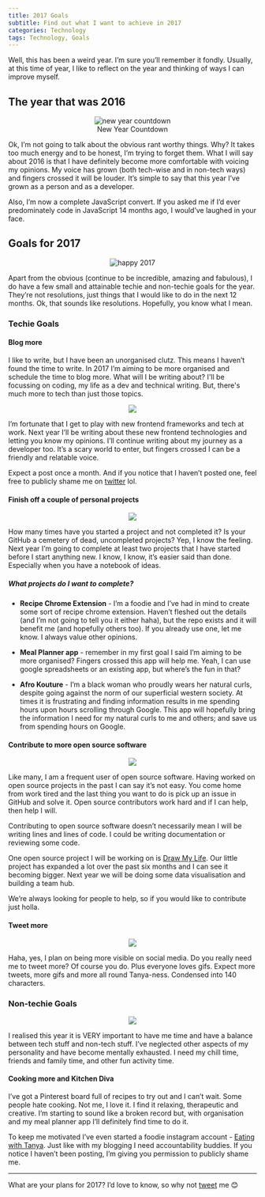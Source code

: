 ```yaml
---
title: 2017 Goals
subtitle: Find out what I want to achieve in 2017
categories: Technology
tags: Technology, Goals
---
```


Well, this has been a weird year. I’m sure you’ll remember it fondly. Usually, at this time of year, I like to reflect on the year and thinking of ways I can improve myself.

## The year that was 2016
<center>
  <figure>
    <img src="http://i.giphy.com/qTBA8TwRnFsY0.gif" alt="new year countdown"/>
    <figcaption>New Year Countdown</figurecaption>
  </figure>
</center>

Ok, I’m not going to talk about the obvious rant worthy things. Why? It takes too much energy and to be honest, I’m trying to forget them. What I will say about 2016 is that I have definitely become more comfortable with voicing my opinions. My voice has grown (both tech-wise and in non-tech ways) and fingers crossed it will be louder. It’s simple to say that this year I’ve grown as a person and as a developer.

Also, I’m now a complete JavaScript convert. If you asked me if I’d ever predominately code in JavaScript 14 months ago, I would’ve laughed in your face.

## Goals for 2017
<center>
  <figure>
    <img src="http://i.giphy.com/3o6UB9IxAjNdyIgUKY.gif" alt="happy 2017"/>
  </figure>
</center>

Apart from the obvious (continue to be incredible, amazing and fabulous), I do have a few small and attainable techie and non-techie goals for the year. They’re not resolutions, just things that I would like to do in the next 12 months. Ok, that sounds like resolutions. Hopefully, you know what I mean.

### Techie Goals

#### Blog more

I like to write, but I have been an unorganised clutz. This means I haven’t found the time to write. In 2017 I’m aiming to be more organised and schedule the time to blog more. What will I be writing about? I'll be focussing on coding, my life as a dev and technical writing. But, there's much more to tech than just those topics.

<center>
  <figure>
    <img src="http://i.giphy.com/3o7qDHsfqqsgrbP78Y.gif"/>
  </figure>
</center>

I’m fortunate that I get to play with new frontend frameworks and tech at work. Next year I’ll be writing about these new frontend technologies and letting you know my opinions. I’ll continue writing about my journey as a developer too. It’s a scary world to enter, but fingers crossed I can be a friendly and relatable voice.

Expect a post once a month. And if you notice that I haven’t posted one, feel free to publicly shame me on [twitter](https://twitter.com/tanya_powell) lol.

#### Finish off a couple of personal projects
<center>
  <figure>
    <img src="https://media.giphy.com/media/aeIuSiMkcTsRO/source.gif"/>
  </figure>
</center>

How many times have you started a project and not completed it? Is your GitHub a cemetery of dead, uncompleted projects? Yep, I know the feeling. Next year I’m going to complete at least two projects that I have started before I start anything new. I know, I know, it’s easier said than done. Especially when you have a notebook of ideas.

##### What projects do I want to complete?

- **Recipe Chrome Extension** - I’m a foodie and I’ve had in mind to create some sort of recipe chrome extension. Haven’t fleshed out the details (and I’m not going to tell you it either haha), but the repo exists and it will benefit me (and hopefully others too). If you already use one, let me know. I always value other opinions.

- **Meal Planner app** - remember in my first goal I said I’m aiming to be more organised? Fingers crossed this app will help me. Yeah, I can use google spreadsheets or an existing app, but where’s the fun in that?

- **Afro Kouture** - I’m a black woman who proudly wears her natural curls, despite going against the norm of our superficial western society. At times it is frustrating and finding information results in me spending hours upon hours scrolling through Google. This app will hopefully bring the information I need for my natural curls to me and others; and save us from spending hours on Google.

#### Contribute to more open source software

<center>
  <figure>
    <img src="http://i.giphy.com/l46Cbqvg6gxGvh2PS.gif"/>
  </figure>
</center>

Like many, I am a frequent user of open source software. Having worked on open source projects in the past I can say it’s not easy. You come home from work tired and the last thing you want to do is pick up an issue in GitHub and solve it. Open source contributors work hard and if I can help, then help I will.

Contributing to open source software doesn’t necessarily mean I will be writing lines and lines of code. I could be writing documentation or reviewing some code.

One open source project I will be working on is [Draw My Life](http://empowerhack.io/#drawmylife). Our little project has expanded a lot over the past six months and I can see it becoming bigger. Next year we will be doing some data visualisation and building a team hub.

We’re always looking for people to help, so if you would like to contribute just holla.

#### Tweet more
<center>
  <figure>
    <img src="http://i.giphy.com/v1DMXPujFEtzy.gif"/>
  </figure>
</center>

Haha, yes, I plan on being more visible on social media. Do you really need me to tweet more? Of course you do. Plus everyone loves gifs. Expect more tweets, more gifs and more all round Tanya-ness. Condensed into 140 characters.

### Non-techie Goals
<center>
  <figure>
    <img src="http://i.giphy.com/3oz8xxN7ecNCdyXbG0.giff"/>
  </figure>
</center>

I realised this year it is VERY important to have me time and have a balance between tech stuff and non-tech stuff. I’ve neglected other aspects of my personality and have become mentally exhausted. I need my chill time, friends and family time, and other fun activity time.

#### Cooking more and Kitchen Diva

I’ve got a Pinterest board full of recipes to try out and I can’t wait. Some people hate cooking. Not me, I love it. I find it relaxing, therapeutic and creative. I’m starting to sound like a broken record but, with organisation and my meal planner app I’ll definitely find time to do it.

To keep me motivated I’ve even started a foodie instagram account - [Eating with Tanya](https://www.instagram.com/eatingwithtanya/). Just like with my blogging I need accountability buddies. If you notice I haven’t been posting, I’m giving you permission to publicly shame me.

---
What are your plans for 2017? I’d love to know, so why not [tweet](https://twitter.com/tanya_powell) me 😊
